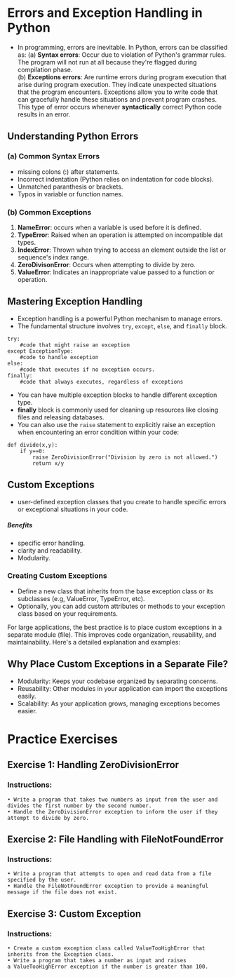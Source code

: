 # Errors and Exception Handling in Python
- In programming, errors are inevitable. In Python, errors can be classified as:
(a) **Syntax errors**: Occur due to violation of Python's grammar rules. The program will not run at all because they're flagged during compilation phase. <br>
(b) **Exceptions errors**: Are runtime errors during program execution that arise during program execution. They indicate unexpected situations that the program encounters. Exceptions allow you to write code that can gracefully handle these situations and prevent program crashes. This type of error occurs whenever **syntactically** correct Python code results in an error.
## Understanding Python Errors
### (a) Common Syntax Errors
- missing colons (:) after statements.
- Incorrect indentation (Python relies on indentation for code blocks).
- Unmatched paranthesis or brackets.
- Typos in variable or function names.
### (b) Common Exceptions
1. **NameError**: occurs when a variable is used before it is defined. <br>
2. **TypeError**: Raised when an operation is attempted on incompatible dat types. <br>
3. **IndexError**: Thrown when trying to access an element outside the list or sequence's index range. <br>
4. **ZeroDivisonError**: Occurs when attempting to divide by zero. <br>
5. **ValueError**: Indicates an inappropriate value passed to a function or operation.

## Mastering Exception Handling
- Exception handling is a powerful Python mechanism to manage errors. 
- The fundamental structure involves `try`, `except`, `else`, and `finally` block.

```
try:
    #code that might raise an exception
except ExceptionType:
    #code to handle exception
else:
    #code that executes if no exception occurs.
finally:
    #code that always executes, regardless of exceptions
```
- You can have multiple exception blocks to handle different exception type. 
- **finally** block is commonly used for cleaning up resources like closing files and releasing databases.
- You can also use the `raise` statement to explicitly raise an exception when encountering an error condition within your code:
```
def divide(x,y):
    if y==0:
        raise ZeroDivisionError("Division by zero is not allowed.")
        return x/y
```
## Custom Exceptions
- user-defined exception classes that you create to handle specific errors or exceptional situations in your code.
##### Benefits
- specific error handling.
- clarity and readability.
- Modularity.
### Creating Custom Exceptions
- Define a new class that inherits from the base exception class or its subclasses (e.g, ValueError, TypeError, etc).
- Optionally, you can add custom attributes or methods to your exception class based on your requirements. 

For large applications, the best practice is to place custom exceptions in a separate module (file). This improves code organization, reusability, and maintainability. Here's a detailed explanation and examples:

## Why Place Custom Exceptions in a Separate File?
- Modularity: Keeps your codebase organized by separating concerns.
- Reusability: Other modules in your application can import the exceptions easily.
- Scalability: As your application grows, managing exceptions becomes easier.

# Practice Exercises
## Exercise 1: Handling ZeroDivisionError
### Instructions:
    • Write a program that takes two numbers as input from the user and divides the first number by the second number.
    • Handle the ZeroDivisionError exception to inform the user if they attempt to divide by zero.
## Exercise 2: File Handling with FileNotFoundError
### Instructions:
    • Write a program that attempts to open and read data from a file specified by the user.
    • Handle the FileNotFoundError exception to provide a meaningful message if the file does not exist.
## Exercise 3: Custom Exception
### Instructions:
    • Create a custom exception class called ValueTooHighError that inherits from the Exception class.
    • Write a program that takes a number as input and raises a ValueTooHighError exception if the number is greater than 100.
